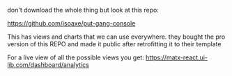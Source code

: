 don't download the whole thing but look at this repo:

https://github.com/isoaxe/put-gang-console

This has views and charts that we can use everywhere.
they bought the pro version of this REPO and made it public after retrofitting it to their template

For a live view of all the possible views you get:
https://matx-react.ui-lib.com/dashboard/analytics

